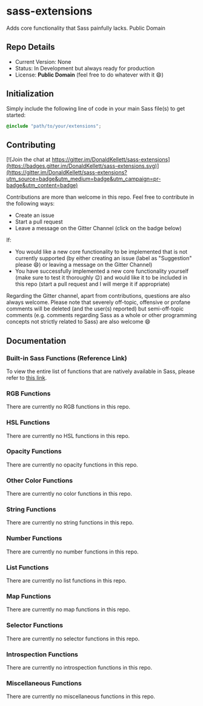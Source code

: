 # sass-extensions

Adds core functionality that Sass painfully lacks.  Public Domain

## Repo Details

- Current Version: None
- Status: In Development but always ready for production
- License: **Public Domain** (feel free to do whatever with it :smile:)

## Initialization

Simply include the following line of code in your main Sass file(s) to get started:

```scss
@include "path/to/your/extensions";
```

## Contributing

[![Join the chat at https://gitter.im/DonaldKellett/sass-extensions](https://badges.gitter.im/DonaldKellett/sass-extensions.svg)](https://gitter.im/DonaldKellett/sass-extensions?utm_source=badge&utm_medium=badge&utm_campaign=pr-badge&utm_content=badge)

Contributions are more than welcome in this repo.  Feel free to contribute in the following ways:

 - Create an issue
 - Start a pull request
 - Leave a message on the Gitter Channel (click on the badge below)

If:

 - You would like a new core functionality to be implemented that is not currently supported (by either creating an issue (label as "Suggestion" please :smile:) or leaving a message on the Gitter Channel)
 - You have successfully implemented a new core functionality yourself (make sure to test it thoroughly :wink:) and would like it to be included in this repo (start a pull request and I will merge it if appropriate)

Regarding the Gitter channel, apart from contributions, questions are also always welcome.  Please note that severely off-topic, offensive or profane comments will be deleted (and the user(s) reported) but semi-off-topic comments (e.g. comments regarding Sass as a whole or other programming concepts not strictly related to Sass) are also welcome :smile:

## Documentation

### Built-in Sass Functions (Reference Link)

To view the entire list of functions that are natively available in Sass, please refer to [this link](http://sass-lang.com/documentation/Sass/Script/Functions.html).

### RGB Functions

There are currently no RGB functions in this repo.

### HSL Functions

There are currently no HSL functions in this repo.

### Opacity Functions

There are currently no opacity functions in this repo.

### Other Color Functions

There are currently no color functions in this repo.

### String Functions

There are currently no string functions in this repo.

### Number Functions

There are currently no number functions in this repo.

### List Functions

There are currently no list functions in this repo.

### Map Functions

There are currently no map functions in this repo.

### Selector Functions

There are currently no selector functions in this repo.

### Introspection Functions

There are currently no introspection functions in this repo.

### Miscellaneous Functions

There are currently no miscellaneous functions in this repo.
